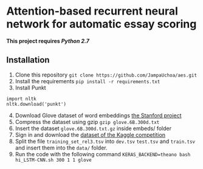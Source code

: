 
# Attention-based recurrent neural network for automatic essay scoring

**This project requires *Python 2.7***

## Installation

1. Clone this repository
`git clone https://github.com/JampaUchoa/aes.git`
2. Install the requirements
`pip install -r requirements.txt`
3. Install Punkt
```
import nltk
nltk.download('punkt')
```
4.  Download Glove dataset of word embeddings [the Stanford project](https://nlp.stanford.edu/projects/glove/)
5. Compress the dataset using gzip
 `gzip glove.6B.300d.txt`
6. Insert the dataset `glove.6B.300d.txt.gz` inside embeds/ folder
5. Sign in and download the [dataset of the Kaggle competition](https://www.kaggle.com/c/asap-aes/data)
6. Split the file `training_set_rel3.tsv` into `dev.tsv` `test.tsv` and `train.tsv` and insert them into the `data/` folder.
7. Run the code with the following command 
`KERAS_BACKEND=theano bash hi_LSTM-CNN.sh 300 1 1 glove`